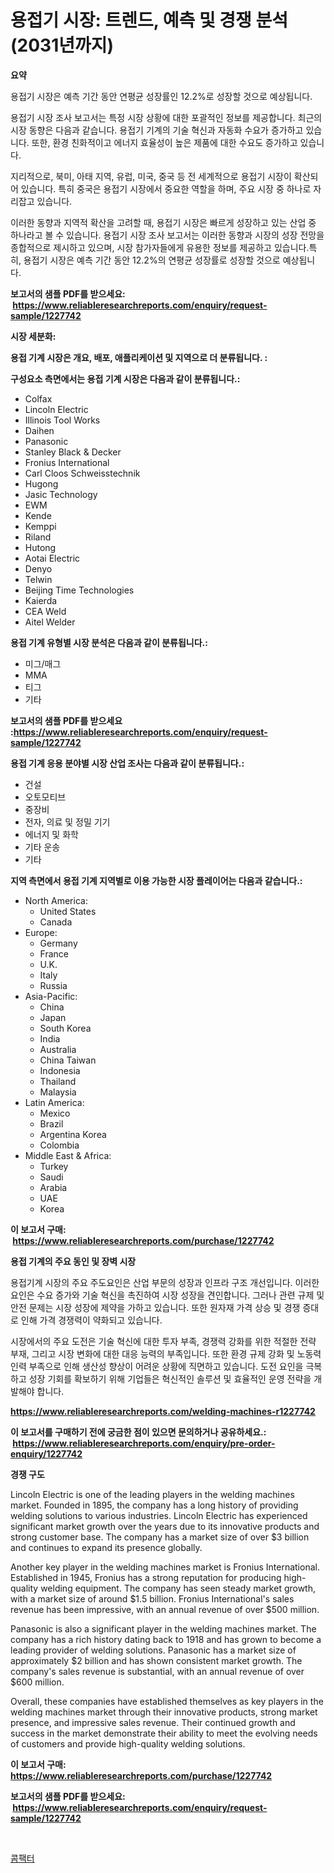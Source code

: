 <p><h1>용접기 시장: 트렌드, 예측 및 경쟁 분석 (2031년까지)</h1></p><p><strong>요약</strong></p>
<p><p>용접기 시장은 예측 기간 동안 연평균 성장률인 12.2%로 성장할 것으로 예상됩니다.</p><p>용접기 시장 조사 보고서는 특정 시장 상황에 대한 포괄적인 정보를 제공합니다. 최근의 시장 동향은 다음과 같습니다. 용접기 기계의 기술 혁신과 자동화 수요가 증가하고 있습니다. 또한, 환경 친화적이고 에너지 효율성이 높은 제품에 대한 수요도 증가하고 있습니다.</p><p>지리적으로, 북미, 아태 지역, 유럽, 미국, 중국 등 전 세계적으로 용접기 시장이 확산되어 있습니다. 특히 중국은 용접기 시장에서 중요한 역할을 하며, 주요 시장 중 하나로 자리잡고 있습니다.</p><p>이러한 동향과 지역적 확산을 고려할 때, 용접기 시장은 빠르게 성장하고 있는 산업 중 하나라고 볼 수 있습니다. 용접기 시장 조사 보고서는 이러한 동향과 시장의 성장 전망을 종합적으로 제시하고 있으며, 시장 참가자들에게 유용한 정보를 제공하고 있습니다.특히, 용접기 시장은 예측 기간 동안 12.2%의 연평균 성장률로 성장할 것으로 예상됩니다.</p></p>
<p><strong>보고서의 샘플 PDF를 받으세요: &nbsp;<a href="https://www.reliableresearchreports.com/enquiry/request-sample/1227742">https://www.reliableresearchreports.com/enquiry/request-sample/1227742</a></strong></p>
<p><strong>시장 세분화:</strong></p>
<p><strong> 용접 기계 시장은 개요, 배포, 애플리케이션 및 지역으로 더 분류됩니다. :</strong></p>
<p><strong>구성요소 측면에서는 용접 기계 시장은 다음과 같이 분류됩니다.:</strong></p>
<p><ul><li>Colfax</li><li>Lincoln Electric</li><li>Illinois Tool Works</li><li>Daihen</li><li>Panasonic</li><li>Stanley Black & Decker</li><li>Fronius International</li><li>Carl Cloos Schweisstechnik</li><li>Hugong</li><li>Jasic Technology</li><li>EWM</li><li>Kende</li><li>Kemppi</li><li>Riland</li><li>Hutong</li><li>Aotai Electric</li><li>Denyo</li><li>Telwin</li><li>Beijing Time Technologies</li><li>Kaierda</li><li>CEA Weld</li><li>Aitel Welder</li></ul></p>
<p><strong> 용접 기계 유형별 시장 분석은 다음과 같이 분류됩니다.:</strong></p>
<p><ul><li>미그/매그</li><li>MMA</li><li>티그</li><li>기타</li></ul></p>
<p><strong>보고서의 샘플 PDF를 받으세요 :<a href="https://www.reliableresearchreports.com/enquiry/request-sample/1227742">https://www.reliableresearchreports.com/enquiry/request-sample/1227742</a></strong></p>
<p><strong> 용접 기계 응용 분야별 시장 산업 조사는 다음과 같이 분류됩니다.:</strong></p>
<p><ul><li>건설</li><li>오토모티브</li><li>중장비</li><li>전자, 의료 및 정밀 기기</li><li>에너지 및 화학</li><li>기타 운송</li><li>기타</li></ul></p>
<p><strong>지역 측면에서 용접 기계 지역별로 이용 가능한 시장 플레이어는 다음과 같습니다.:</strong></p>
<p><ul>
    <li>
        North America:
        <ul>
            <li>United States</li>
            <li>Canada</li>
        </ul>
    </li>
    <li>
        Europe:
        <ul>
            <li>Germany</li>
            <li>France</li>
            <li>U.K.</li>
            <li>Italy</li>
            <li>Russia</li>
        </ul>
    </li>
    <li>
        Asia-Pacific:
        <ul>
            <li>China</li>
            <li>Japan</li>
            <li>South Korea</li>
            <li>India</li>
            <li>Australia</li>
            <li>China Taiwan</li>
            <li>Indonesia</li>
            <li>Thailand</li>
            <li>Malaysia</li>
        </ul>
    </li>
    <li>
        Latin America:
        <ul>
            <li>Mexico</li>
            <li>Brazil</li>
            <li>Argentina Korea</li>
            <li>Colombia</li>
        </ul>
    </li>
    <li>
        Middle East & Africa:
        <ul>
            <li>Turkey</li>
            <li>Saudi</li>
            <li>Arabia</li>
            <li>UAE</li>
            <li>Korea</li>
        </ul>
    </li>
    </ul></p>
<p><strong>이 보고서 구매: &nbsp;<a href="https://www.reliableresearchreports.com/purchase/1227742">https://www.reliableresearchreports.com/purchase/1227742</a></strong></p>
<p><strong>용접 기계의 주요 동인 및 장벽 시장</strong></p>
<p><p>용접기계 시장의 주요 주도요인은 산업 부문의 성장과 인프라 구조 개선입니다. 이러한 요인은 수요 증가와 기술 혁신을 촉진하여 시장 성장을 견인합니다. 그러나 관련 규제 및 안전 문제는 시장 성장에 제약을 가하고 있습니다. 또한 원자재 가격 상승 및 경쟁 증대로 인해 가격 경쟁력이 약화되고 있습니다.</p><p>시장에서의 주요 도전은 기술 혁신에 대한 투자 부족, 경쟁력 강화를 위한 적절한 전략 부재, 그리고 시장 변화에 대한 대응 능력의 부족입니다. 또한 환경 규제 강화 및 노동력 인력 부족으로 인해 생산성 향상이 어려운 상황에 직면하고 있습니다. 도전 요인을 극복하고 성장 기회를 확보하기 위해 기업들은 혁신적인 솔루션 및 효율적인 운영 전략을 개발해야 합니다.</p></p>
<p><strong><a href="https://www.reliableresearchreports.com/welding-machines-r1227742">https://www.reliableresearchreports.com/welding-machines-r1227742</a></strong></p>
<p><strong>이 보고서를 구매하기 전에 궁금한 점이 있으면 문의하거나 공유하세요.: &nbsp;<a href="https://www.reliableresearchreports.com/enquiry/pre-order-enquiry/1227742">https://www.reliableresearchreports.com/enquiry/pre-order-enquiry/1227742</a></strong></p>
<p><strong>경쟁 구도</strong></p>
<p><p>Lincoln Electric is one of the leading players in the welding machines market. Founded in 1895, the company has a long history of providing welding solutions to various industries. Lincoln Electric has experienced significant market growth over the years due to its innovative products and strong customer base. The company has a market size of over $3 billion and continues to expand its presence globally.</p><p>Another key player in the welding machines market is Fronius International. Established in 1945, Fronius has a strong reputation for producing high-quality welding equipment. The company has seen steady market growth, with a market size of around $1.5 billion. Fronius International's sales revenue has been impressive, with an annual revenue of over $500 million.</p><p>Panasonic is also a significant player in the welding machines market. The company has a rich history dating back to 1918 and has grown to become a leading provider of welding solutions. Panasonic has a market size of approximately $2 billion and has shown consistent market growth. The company's sales revenue is substantial, with an annual revenue of over $600 million.</p><p>Overall, these companies have established themselves as key players in the welding machines market through their innovative products, strong market presence, and impressive sales revenue. Their continued growth and success in the market demonstrate their ability to meet the evolving needs of customers and provide high-quality welding solutions.</p></p>
<p><strong>이 보고서 구매: &nbsp; <a href="https://www.reliableresearchreports.com/purchase/1227742">https://www.reliableresearchreports.com/purchase/1227742</a></strong></p>
<p><strong>보고서의 샘플 PDF를 받으세요: &nbsp;<a href="https://www.reliableresearchreports.com/enquiry/request-sample/1227742">https://www.reliableresearchreports.com/enquiry/request-sample/1227742</a></strong><strong></strong></p>
<p>&nbsp;</p>
<p><p><a href="https://medium.com/@ethawolf/%EC%95%95%EC%B6%95%EA%B8%B0-%EC%8B%9C%EC%9E%A5-%EC%A2%85%EB%A5%98-%EC%9D%91%EC%9A%A9-%EB%B0%8F-%EC%A7%80%EB%A6%AC%EC%97%90-%EB%8C%80%ED%95%9C-%ED%8F%AC%EA%B4%84%EC%A0%81-%ED%8F%89%EA%B0%80-968a30c651e6">콤팩터</a></p></p>
